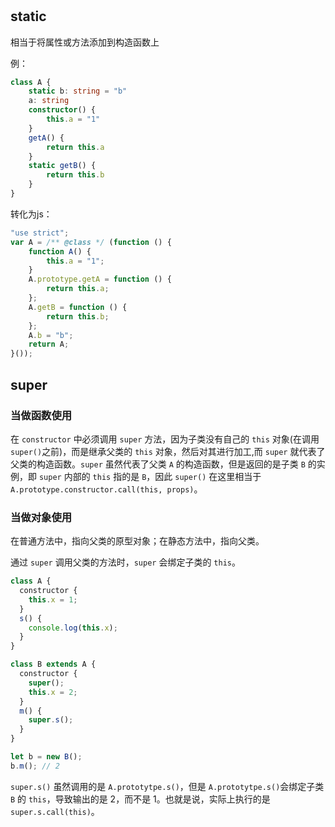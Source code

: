 #

##

## static

相当于将属性或方法添加到构造函数上

例：

```ts
class A {
    static b: string = "b"
    a: string
    constructor() {
        this.a = "1"
    }
    getA() {
        return this.a
    }
    static getB() {
        return this.b
    }
}
```

转化为js：

```js
"use strict";
var A = /** @class */ (function () {
    function A() {
        this.a = "1";
    }
    A.prototype.getA = function () {
        return this.a;
    };
    A.getB = function () {
        return this.b;
    };
    A.b = "b";
    return A;
}());
```

## super

### 当做函数使用

在 `constructor` 中必须调用 `super` 方法，因为子类没有自己的 `this` 对象(在调用`super()`之前)，而是继承父类的 `this` 对象，然后对其进行加工,而 `super` 就代表了父类的构造函数。`super` 虽然代表了父类 `A` 的构造函数，但是返回的是子类 `B` 的实例，即 `super` 内部的 `this` 指的是 `B`，因此 `super()` 在这里相当于 `A.prototype.constructor.call(this, props)`。

### 当做对象使用

在普通方法中，指向父类的原型对象；在静态方法中，指向父类。

通过 `super` 调用父类的方法时，`super` 会绑定子类的 `this`。

```js
class A {
  constructor {
    this.x = 1;
  }
  s() {
    console.log(this.x);
  }
}

class B extends A {
  constructor {
    super();
    this.x = 2;
  }
  m() {
    super.s();
  }
}

let b = new B();
b.m(); // 2
```

`super.s()` 虽然调用的是 `A.prototytpe.s()`，但是 `A.prototytpe.s()`会绑定子类 `B` 的 `this`，导致输出的是 2，而不是 1。也就是说，实际上执行的是 `super.s.call(this)`。
